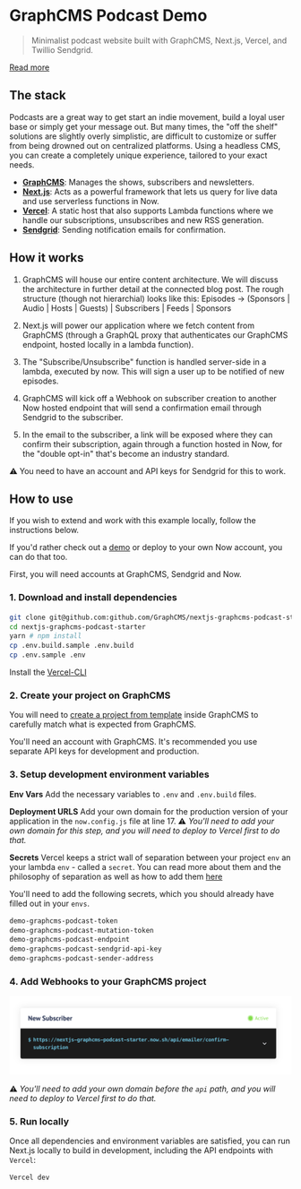 # GraphCMS Podcast Demo

> Minimalist podcast website built with GraphCMS, Next.js, Vercel, and Twillio Sendgrid.

[Read more](https://graphcms.com/blog/build-a-podcast-with-graphcms-and-the-serverless-stack)

## The stack

Podcasts are a great way to get start an indie movement, build a loyal user base or simply get your message out. But many times, the "off the shelf" solutions are slightly overly simplistic, are difficult to customize or suffer from being drowned out on centralized platforms. Using a headless CMS, you can create a completely unique experience, tailored to your exact needs.

- **[GraphCMS](https://graphcms.com)**: Manages the shows, subscribers and newsletters.
- **[Next.js](https://nextjs.org/)**: Acts as a powerful framework that lets us query for live data and use serverless functions in Now.
- **[Vercel](https://vercel.com/)**: A static host that also supports Lambda functions where we handle our subscriptions, unsubscribes and new RSS generation.
- **[Sendgrid](https://sendgrid.com)**: Sending notification emails for confirmation.

## How it works

1. GraphCMS will house our entire content architecture. We will discuss the architecture in further detail at the connected blog post. The rough structure (though not hierarchial) looks like this: Episodes -> (Sponsors | Audio | Hosts | Guests) | Subscribers | Feeds | Sponsors

2. Next.js will power our application where we fetch content from GraphCMS (through a GraphQL proxy that authenticates our GraphCMS endpoint, hosted locally in a lambda function).

3. The "Subscribe/Unsubscribe" function is handled server-side in a lambda, executed by now. This will sign a user up to be notified of new episodes.

4. GraphCMS will kick off a Webhook on subscriber creation to another Now hosted endpoint that will send a confirmation email through Sendgrid to the subscriber.

5. In the email to the subscriber, a link will be exposed where they can confirm their subscription, again through a function hosted in Now, for the "double opt-in" that's become an industry standard.

⚠️ You need to have an account and API keys for Sendgrid for this to work.

## How to use

If you wish to extend and work with this example locally, follow the instructions below.

If you'd rather check out a [demo](https://nextjs-graphcms-podcast-starter.now.sh/) or deploy to your own Now account, you can do that too.

First, you will need accounts at GraphCMS, Sendgrid and Now.

### 1. Download and install dependencies

```bash
git clone git@github.com:github.com/GraphCMS/nextjs-graphcms-podcast-starter.git
cd nextjs-graphcms-podcast-starter
yarn # npm install
cp .env.build.sample .env.build
cp .env.sample .env
```

Install the [Vercel-CLI](https://vercel.com/download)

### 2. Create your project on GraphCMS

You will need to [create a project from template](https://graphcms.com/docs/getting-started/start-from-scratch/#start-from-template) inside GraphCMS to carefully match what is expected from GraphCMS.

You'll need an account with GraphCMS. It's recommended you use separate API keys for development and production.

### 3. Setup development environment variables

**Env Vars**
Add the necessary variables to `.env` and `.env.build` files.

**Deployment URLS**
Add your own domain for the production version of your application in the `now.config.js` file at line 17.
⚠️ _You'll need to add your own domain for this step, and you will need to deploy to Vercel first to do that._

**Secrets**
Vercel keeps a strict wall of separation between your project `env` an your lambda `env` - called a `secret`. You can read more about them and the philosophy of separation as well as how to add them [here](https://vercel.com/docs/environment-variables)

You'll need to add the following secrets, which you should already have filled out in your `envs`.

```bash
demo-graphcms-podcast-token
demo-graphcms-podcast-mutation-token
demo-graphcms-podcast-endpoint
demo-graphcms-podcast-sendgrid-api-key
demo-graphcms-podcast-sender-address
```

### 4. Add Webhooks to your GraphCMS project

![Webhooks Image](guide/assets/webhooks.png)

⚠️ _You'll need to add your own domain before the `api` path, and you will need to deploy to Vercel first to do that._

### 5. Run locally

Once all dependencies and environment variables are satisfied, you can run Next.js locally to build in development, including the API endpoints with `Vercel`:

```bash
Vercel dev
```
